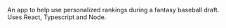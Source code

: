 An app to help use personalized rankings during a fantasy baseball draft. Uses React, Typescript and Node.
